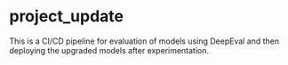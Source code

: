 # project_update
This is a CI/CD pipeline for evaluation of models using DeepEval and then deploying the upgraded models after experimentation.
